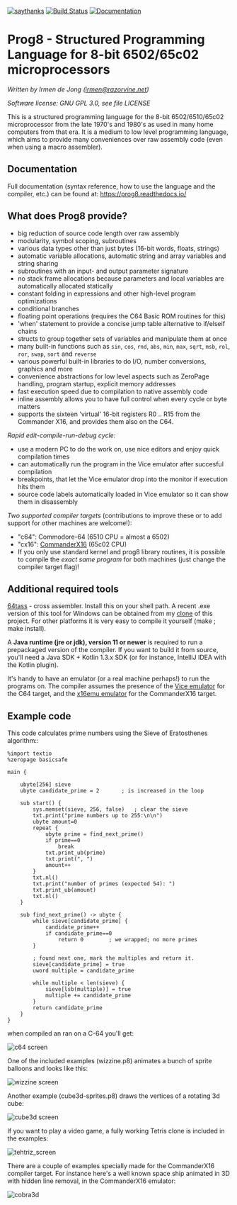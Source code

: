 [![saythanks](https://img.shields.io/badge/say-thanks-ff69b4.svg)](https://saythanks.io/to/irmen)
[![Build Status](https://travis-ci.org/irmen/prog8.svg?branch=master)](https://travis-ci.org/irmen/prog8)
[![Documentation](https://readthedocs.org/projects/prog8/badge/?version=latest)](https://prog8.readthedocs.io/)

Prog8 - Structured Programming Language for 8-bit 6502/65c02 microprocessors
============================================================================

*Written by Irmen de Jong (irmen@razorvine.net)*

*Software license: GNU GPL 3.0, see file LICENSE*


This is a structured programming language for the 8-bit 6502/6510/65c02 microprocessor from the late 1970's and 1980's
as used in many home computers from that era. It is a medium to low level programming language,
which aims to provide many conveniences over raw assembly code (even when using a macro assembler).

Documentation
-------------
Full documentation (syntax reference, how to use the language and the compiler, etc.) can be found at:
https://prog8.readthedocs.io/


What does Prog8 provide?
------------------------

- big reduction of source code length over raw assembly
- modularity, symbol scoping, subroutines
- various data types other than just bytes (16-bit words, floats, strings)
- automatic variable allocations, automatic string and array variables and string sharing
- subroutines with an input- and output parameter signature
- no stack frame allocations because parameters and local variables are automatically allocated statically
- constant folding in expressions and other high-level program optimizations
- conditional branches
- floating point operations  (requires the C64 Basic ROM routines for this)
- 'when' statement to provide a concise jump table alternative to if/elseif chains
- structs to group together sets of variables and manipulate them at once
- many built-in functions such as ``sin``, ``cos``, ``rnd``, ``abs``, ``min``, ``max``, ``sqrt``, ``msb``, ``rol``, ``ror``, ``swap``, ``sort`` and ``reverse``
- various powerful built-in libraries to do I/O, number conversions, graphics and more  
- convenience abstractions for low level aspects such as ZeroPage handling, program startup, explicit memory addresses
- fast execution speed due to compilation to native assembly code
- inline assembly allows you to have full control when every cycle or byte matters
- supports the sixteen 'virtual' 16-bit registers R0 .. R15 from the Commander X16, and provides them also on the C64.

*Rapid edit-compile-run-debug cycle:*

- use a modern PC to do the work on, use nice editors and enjoy quick compilation times
- can automatically run the program in the Vice emulator after succesful compilation
- breakpoints, that let the Vice emulator drop into the monitor if execution hits them
- source code labels automatically loaded in Vice emulator so it can show them in disassembly

*Two supported compiler targets* (contributions to improve these or to add support for other machines are welcome!):

- "c64": Commodore-64  (6510 CPU = almost a 6502)
- "cx16": [CommanderX16](https://www.commanderx16.com)  (65c02 CPU)
- If you only use standard kernel and prog8 library routines, it is possible to compile the *exact same program* for both machines (just change the compiler target flag)!



Additional required tools
-------------------------

[64tass](https://sourceforge.net/projects/tass64/) - cross assembler. Install this on your shell path.
A recent .exe version of this tool for Windows can be obtained from my [clone](https://github.com/irmen/64tass/releases) of this project.
For other platforms it is very easy to compile it yourself (make ; make install).

A **Java runtime (jre or jdk), version 11 or newer**  is required to run a prepackaged version of the compiler.
If you want to build it from source, you'll need a Java SDK + Kotlin 1.3.x SDK (or for instance,
IntelliJ IDEA with the Kotlin plugin).

It's handy to have an emulator (or a real machine perhaps!) to run the programs on. The compiler assumes the presence
of the [Vice emulator](http://vice-emu.sourceforge.net/)  for the C64 target,
and the [x16emu emulator](https://github.com/commanderx16/x16-emulator) for the CommanderX16 target.


Example code
------------

This code calculates prime numbers using the Sieve of Eratosthenes algorithm::

    %import textio
    %zeropage basicsafe
    
    main {
    
        ubyte[256] sieve
        ubyte candidate_prime = 2       ; is increased in the loop
    
        sub start() {
            sys.memset(sieve, 256, false)   ; clear the sieve
            txt.print("prime numbers up to 255:\n\n")
            ubyte amount=0
            repeat {
                ubyte prime = find_next_prime()
                if prime==0
                    break
                txt.print_ub(prime)
                txt.print(", ")
                amount++
            }
            txt.nl()
            txt.print("number of primes (expected 54): ")
            txt.print_ub(amount)
            txt.nl()
        }
    
        sub find_next_prime() -> ubyte {
            while sieve[candidate_prime] {
                candidate_prime++
                if candidate_prime==0
                    return 0        ; we wrapped; no more primes
            }
    
            ; found next one, mark the multiples and return it.
            sieve[candidate_prime] = true
            uword multiple = candidate_prime
    
            while multiple < len(sieve) {
                sieve[lsb(multiple)] = true
                multiple += candidate_prime
            }
            return candidate_prime
        }
    }




when compiled an ran on a C-64 you'll get:

![c64 screen](docs/source/_static/primes_example.png)

One of the included examples (wizzine.p8) animates a bunch of sprite balloons and looks like this:

![wizzine screen](docs/source/_static/wizzine.png)

Another example (cube3d-sprites.p8) draws the vertices of a rotating 3d cube:

![cube3d screen](docs/source/_static/cube3d.png)

If you want to play a video game, a fully working Tetris clone is included in the examples:

![tehtriz_screen](docs/source/_static/tehtriz.png)

There are a couple of examples specially made for the CommanderX16 compiler target.
For instance here's a well known space ship animated in 3D with hidden line removal,
in the CommanderX16 emulator:

![cobra3d](docs/source/_static/cobra3d.png)
